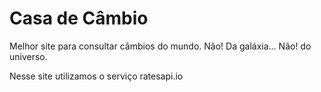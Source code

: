 # Casa de Câmbio

Melhor site para consultar câmbios do mundo. Não! Da galáxia... Não! do universo.

Nesse site utilizamos o serviço ratesapi.io


